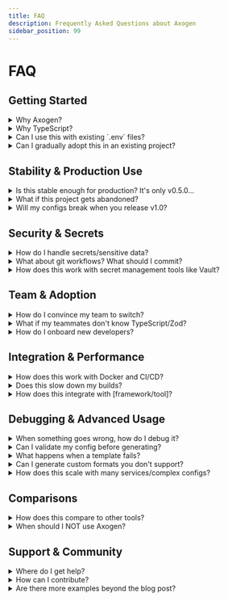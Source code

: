 ```yaml
---
title: FAQ
description: Frequently Asked Questions about Axogen
sidebar_position: 99
---
```


# FAQ

## Getting Started

<details>
<summary>Why Axogen?</summary>

Because it's simple to set up and use. It eliminates many dumb errors in early
development - you know, those "why is staging broken?" moments when you forgot
to update one config file but not the others.

The whole point is having one source of truth for your configuration. Write it
once in TypeScript, generate everywhere. No more hunting through a dozen files
to change a database URL.

</details>

<details>
<summary>Why TypeScript?</summary>

Most people already know TypeScript. It's a simple language, but you can do
ANYTHING in it. Your config isn't bound to my system - you can make it as
complex as you want. I just give you the building blocks.

Want conditional logic based on environment? Go for it. Need to calculate
values? TypeScript's got you. Want to import utilities from other files? Do it.
It's just code.

</details>

<details>
<summary>Can I use this with existing `.env` files?</summary>

Mostly yes! Just rename your existing `.env` file to `.env.axogen`, then create
an Axogen config that generates your original `.env` file.

Your app keeps working exactly the same, but now you get type safety and can
generate other formats from the same data.

</details>

<details>
<summary>Can I gradually adopt this in an existing project?</summary>

Definitely! Start with one config file. Maybe generate your main `.env` file
from Axogen, but leave everything else as-is.

Once you see the value, you can gradually add more targets - your Docker Compose
file, Kubernetes manifests, whatever. No need to migrate everything at once.

</details>

## Stability & Production Use

<details>
<summary>Is this stable enough for production? It's only v0.5.0...</summary>

Fair question! The API has stabilized significantly since the early days. v0.5.0
introduces the new factory function API and many core features are now solid.

That said, you're right to be cautious. The generated files are just normal
`.env` files and such, so worst case you can stop using Axogen and keep the
generated configs. Your app never actually depends on Axogen at runtime.

Start with non-critical projects, see how it feels, then decide if you trust it
for production.

</details>

<details>
<summary>What if this project gets abandoned?</summary>

Valid concern for a solo developer project. Here's the thing though: Axogen
isn't just a side project - it's the backbone of
[AxonotesCore](https://github.com/axonotes/AxonotesCore), my main project that
I'm actively building and plan to keep working on for the long haul.

As long as I'm developing AxonotesCore (which I very likely will be), Axogen
will keep getting attention and improvements. It's not going anywhere because I
literally can't work without it anymore.

Plus, even if something happened, Axogen generates standard files (.env, Docker
configs, etc.). Your generated configs keep working - you'd just lose the
ability to regenerate them from the TypeScript source.

Think of it as a build tool, not a runtime dependency.

</details>

<details>
<summary>Will my configs break when you release v1.0?</summary>

Probably some breaking changes, yeah. I'm still figuring out the best APIs. But
I'll provide migration guides and try to make upgrades as smooth as possible.

For now, pin to a specific version if stability is critical:
`npm install @axonotes/axogen@0.5.0`

</details>

## Security & Secrets

<details>
<summary>How do I handle secrets/sensitive data?</summary>

Currently, put them in the `.env.axogen` file. Just **don't push this file to
git** (add it to your `.gitignore`!).

I'm open to more sophisticated secret management in the future - maybe
integration with secret managers or encrypted environment files. But for now,
treat `.env.axogen` like you would any other `.env` file with secrets.

</details>

<details>
<summary>What about git workflows? What should I commit?</summary>

**Commit:**

- `axogen.config.ts` (your configuration logic)
- Generated files like `.env.example` or `docker-compose.yml` (if they don't
  contain secrets)

**Don't commit:**

- `.env.axogen` (contains your actual secrets)
- Generated files with secrets in them

**Pro tip:** Generate a `.env.example` target with placeholder values for new
developers.

</details>

<details>
<summary>How does this work with secret management tools like Vault?</summary>

Not directly integrated yet, but you could write TypeScript code in your config
that fetches from Vault at generation time. Or use Axogen to generate the config
files, then let your deployment pipeline inject secrets.

This is definitely something I want to improve. Open an issue if you have
specific requirements!

</details>

## Team & Adoption

<details>
<summary>How do I convince my team to switch?</summary>

Honestly? If you're convinced, you'll find a way. Show them how it prevents the
"oops, I forgot to update the staging config" bugs.

Or just start using it yourself and let them see how much smoother your
deployments become.

</details>

<details>
<summary>What if my teammates don't know TypeScript/Zod?</summary>

Start simple. A basic Axogen config is just variable declarations - not much
TypeScript knowledge needed. The validation errors are pretty clear too.

For complex logic, maybe one person writes the config and others just update
`.env.axogen` values. You don't need everyone to be a TypeScript expert.

</details>

<details>
<summary>How do I onboard new developers?</summary>

1. They clone the repo
2. Copy `.env.axogen.example` to `.env.axogen` and fill in their values
3. Run `axogen generate`
4. Everything else just works

Much better than the current "here's a .env.example file that's probably out of
date, good luck!"

</details>

## Integration & Performance

<details>
<summary>How does this work with Docker and CI/CD?</summary>

Great question! You can generate Docker Compose files, Kubernetes manifests,
whatever. The key is running `axogen generate` as part of your build process.

In your Dockerfile:

```dockerfile
COPY axogen.config.ts .env.axogen ./
RUN axogen generate
```

Or in your CI pipeline before building. The generated files then get packaged
normally.

</details>

<details>
<summary>Does this slow down my builds?</summary>

Shouldn't! Generation is pretty fast (10,000 configs in ~2 seconds), and you
only run it when config actually changes.

That said, I haven't optimized for build performance yet. If it becomes a
bottleneck, let me know!

</details>

<details>
<summary>How does this integrate with [framework/tool]?</summary>

Since Axogen generates standard files, it should work with anything. Generate
your `.env` file, and Next.js/Vite/whatever loads it normally.

For framework-specific optimizations (like generating `next.config.js`
directly), I'm open to adding templates or plugins. File an issue with your use
case!

</details>

## Debugging & Advanced Usage

<details>
<summary>When something goes wrong, how do I debug it?</summary>

Few strategies:

1. **Use `--dry-run`** to see what would be generated
2. **Check the generated files** - they're just text files you can inspect
3. **Add `console.log` statements** in your config - it's just TypeScript!
4. **Start simple** - comment out complex logic and gradually add it back

The error messages should be pretty clear thanks to Zod, but if you're stuck,
file an issue with your config.

</details>

<details>
<summary>Can I validate my config before generating?</summary>

Yep! Use the `--dry-run` flag:

```bash
axogen generate --dry-run
```

This shows you what would be generated without actually writing files.

</details>

<details>
<summary>What happens when a template fails?</summary>

The goal is to give you a nice warning and not break your stuff. Good developer
experience is the priority.

That said, I literally built this in 3 days. So I can't promise everything works
perfectly yet. It'll get better over time. If something breaks, file an issue!

</details>

<details>
<summary>Can I generate custom formats you don't support?</summary>

Absolutely! Use the `template` type:

```typescript
import {defineConfig, template} from "@axonotes/axogen";

export default defineConfig({
    targets: {
        custom: template({
            path: "my-config.xml",
            template: "my-template.xml.njk",
            engine: "nunjucks", // (default: "nunjucks")
            variables: env,
        }),
    },
});
```

Any format you can template, Axogen can generate. I use Nunjucks for templating.

</details>

<details>
<summary>How does this scale with many services/complex configs?</summary>

Good question - I honestly don't know yet! The biggest config I've tested is
AxonotesCore with ~3 services.

If you try it with 20+ services and it breaks, let me know what went wrong.
Performance should be fine (it's mostly just JSON manipulation), but the config
might get unwieldy to maintain.

</details>

## Comparisons

<details>
<summary>How does this compare to other tools?</summary>

**JavaScript/TypeScript:**

- **dotenv, cross-env**: Only load `.env` files. No generation, no type safety.
- **@nestjs/config, convict**: Framework-specific. Still need to manually sync
  different formats.

**Python:**

- **dynaconf, pydantic-settings**: Python-only. No multi-format generation from
  one source.

**Go:**

- **Viper, envconfig**: Go-only. Great for Go apps, but doesn't help with
  Docker, K8s, etc.

**Rust:**

- **config-rs, figment**: Rust-only. Same limitation.

**Infrastructure:**

- **Terraform, Pulumi**: Infrastructure as code. Overkill for app config.
- **Ansible, Chef**: Server configuration management. Different problem space.
- **Helm, Kustomize**: Kubernetes-specific templating.

**The key difference:** Axogen works for ANY project in ANY language. Your Go
API, Python scripts, Docker configs, Kubernetes manifests - all from one
TypeScript config. Plus you get type safety, secret detection, backup system,
and a task runner for free.

Most tools are either language-specific OR format-specific. Axogen is
language-agnostic AND multi-format.

</details>

<details>
<summary>When should I NOT use Axogen?</summary>

- **Simple single-service apps** - dotenv is probably fine
- **You hate TypeScript** - this isn't going to change your mind
- **You need enterprise features** - use a proper config management platform
- **Your team is allergic to new tools** - don't force it
- **You have complex secret rotation requirements** - use a real secret manager

</details>

## Support & Community

<details>
<summary>Where do I get help?</summary>

- **GitHub Issues**: For bugs and feature requests
- **Discord**: For questions and ideas

It's just me for now, so please be patient! I'll do my best to help.

</details>

<details>
<summary>How can I contribute?</summary>

Open issues, submit PRs, or just try it and tell me what breaks! I'm especially
interested in:

- Real-world use cases I haven't thought of
- Templates for popular tools (K8s, Terraform, etc.)
- Better error messages and DX improvements
- Performance optimizations

Check the [GitHub repo](https://github.com/axonotes/axogen) for contribution
guidelines.

</details>

<details>
<summary>Are there more examples beyond the blog post?</summary>

There are a few more examples in the docs under the examples tab, but fair
warning - the docs are probably not up to date right now. I'm focused on getting
the core features stable first, so I can write good documentation that I don't
have to constantly rewrite.

Once the API settles down more, I'll invest properly in comprehensive examples
and tutorials. For now, the blog post is your best bet for understanding what
Axogen can do.

If you build something cool with Axogen, I'd love to feature it as an example
once the docs are in better shape!

</details>
